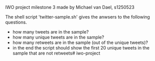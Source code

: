 IWO project milestone 3 made by Michael van Dael, s1250523

The shell script 'twitter-sample.sh' gives the anwsers to the following questions.
- how many tweets are in the sample?
- how many unique tweets are in the sample?
- how many retweets are in the sample (out of the unique tweets)?
- in the end the script should show the first 20 unique tweets in the sample that are not retweets# iwo-project

